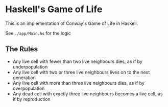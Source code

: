 # Haskell's Game of Life

This is an implementation of Conway's Game of Life in Haskell.

See `./app/Main.hs` for the logic

## The Rules

- Any live cell with fewer than two live neighbours dies, as if by underpopulation
- Any live cell with two or three live neighbours lives on to the next generation
- Any live cell with more than three live neighbours dies, as if by overpopulation
- Any dead cell with exactly three live neighbours becomes a live cell, as if by reproduction

